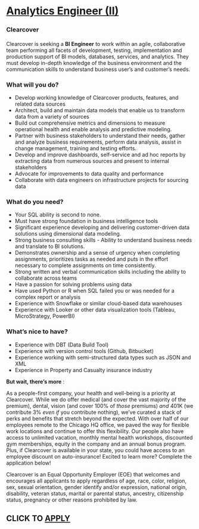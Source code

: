 # [Analytics Engineer (II)](https://www.remotewlb.com/apply/analytics-engineer-ii-72138)  
### Clearcover  
####  

Clearcover is seeking a **BI Engineer** to work within an agile, collaborative team performing all facets of development, testing, implementation and production support of BI models, databases, services, and analytics. They must develop in-depth knowledge of the business environment and the communication skills to understand business user’s and customer’s needs.

### What will you do?

  * Develop working knowledge of Clearcover products, features, and related data sources
  * Architect, build and maintain data models that enable us to transform data from a variety of sources
  * Build out comprehensive metrics and dimensions to measure operational health and enable analysis and predictive modeling.
  * Partner with business stakeholders to understand their needs, gather and analyze business requirements, perform data analysis, assist in change management, training and testing efforts.
  * Develop and improve dashboards, self-service and ad hoc reports by extracting data from numerous sources and present to internal stakeholders
  * Advocate for improvements to data quality and performance
  * Collaborate with data engineers on infrastructure projects for sourcing data

### What do you need?

  * Your SQL ability is second to none.
  * Must have strong foundation in business intelligence tools 
  * Significant experience developing and delivering customer-driven data solutions using dimensional data modeling.
  * Strong business consulting skills - Ability to understand business needs and translate to BI solutions.
  * Demonstrates ownership and a sense of urgency when completing assignments, prioritizes tasks as needed and puts in the effort necessary to complete assignments on time consistently.
  * Strong written and verbal communication skills including the ability to collaborate across teams
  * Have a passion for solving problems using data
  * Have used Python or R when SQL failed you or was needed for a complex report or analysis
  * Experience with Snowflake or similar cloud-based data warehouses
  * Experience with Looker or other data visualization tools (Tableau, MicroStrategy, PowerBI)

### What’s nice to have?

  * Experience with DBT (Data Build Tool)
  * Experience with version control tools (Github, Bitbucket)
  * Experience working with semi-structured data types such as JSON and XML
  * Experience in Property and Casualty insurance industry

 **But wait, there’s more** :

As a people-first company, your health and well-being is a priority at Clearcover. While we do offer medical (and cover the vast majority of the premium), dental, vision (and cover 100% of _those_ premiums) _and_ 401K (we contribute 3% _even if_ you contribute nothing), we’ve curated a stack of perks and benefits that stretch beyond the expected. With over half of our employees remote to the Chicago HQ office, we paved the way for flexible work locations and continue to offer this flexibility. Our people also have access to unlimited vacation, monthly mental health workshops, discounted gym memberships, equity in the company and an annual bonus program. Plus, if Clearcover is available in your state, you could have access to an employee discount on auto-insurance! Excited to learn more? Complete the application below!

Clearcover is an Equal Opportunity Employer (EOE) that welcomes and encourages all applicants to apply regardless of age, race, color, religion, sex, sexual orientation, gender identify and/or expression, national origin, disability, veteran status, marital or parental status, ancestry, citizenship status, pregnancy or other reasons prohibited by law.

  
## CLICK TO [APPLY](https://www.remotewlb.com/apply/analytics-engineer-ii-72138)

